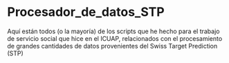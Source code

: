 # Procesador_de_datos_STP
Aquí están todos (o la mayoría) de los scripts que he hecho para el trabajo de servicio social que hice en el ICUAP, relacionados con el procesamiento de grandes cantidades de datos provenientes del Swiss Target Prediction (STP)
